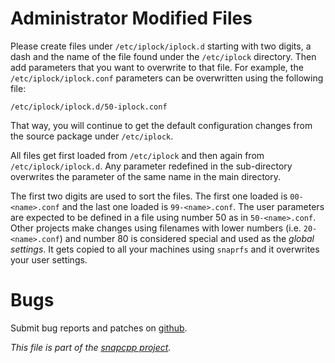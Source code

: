 
Administrator Modified Files
============================

Please create files under `/etc/iplock/iplock.d` starting with two digits,
a dash and the name of the file found under the `/etc/iplock` directory.
Then add parameters that you want to overwrite to that file. For example,
the `/etc/iplock/iplock.conf` parameters can be overwritten using the
following file:

    /etc/iplock/iplock.d/50-iplock.conf

That way, you will continue to get the default configuration
changes from the source package under `/etc/iplock`.

All files get first loaded from `/etc/iplock` and then again
from `/etc/iplock/iplock.d`. Any parameter redefined in the
sub-directory overwrites the parameter of the same name in
the main directory.

The first two digits are used to sort the files. The first one
loaded is `00-<name>.conf` and the last one loaded is `99-<name>.conf`.
The user parameters are expected to be defined in a file using number
50 as in `50-<name>.conf`. Other projects make changes using filenames
with lower numbers (i.e. `20-<name>.conf`) and number 80 is considered
special and used as the _global settings_. It gets copied to all your
machines using `snaprfs` and it overwrites your user settings.


Bugs
====

Submit bug reports and patches on
[github](https://github.com/m2osw/iplock/issues).


_This file is part of the [snapcpp project](https://snapwebsites.org/)._
